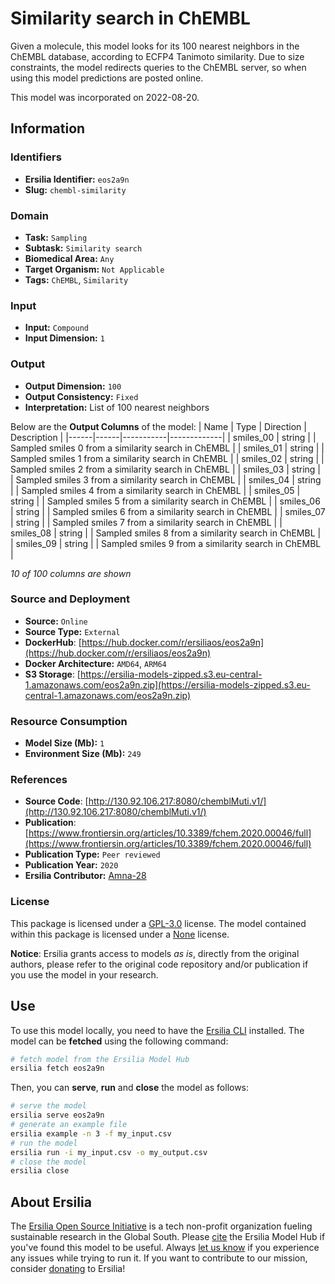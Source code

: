 # Similarity search in ChEMBL

Given a molecule, this model looks for its 100 nearest neighbors in the ChEMBL database, according to ECFP4 Tanimoto similarity. Due to size constraints, the model redirects queries to the ChEMBL server, so when using this model predictions are posted online.

This model was incorporated on 2022-08-20.

## Information
### Identifiers
- **Ersilia Identifier:** `eos2a9n`
- **Slug:** `chembl-similarity`

### Domain
- **Task:** `Sampling`
- **Subtask:** `Similarity search`
- **Biomedical Area:** `Any`
- **Target Organism:** `Not Applicable`
- **Tags:** `ChEMBL`, `Similarity`

### Input
- **Input:** `Compound`
- **Input Dimension:** `1`

### Output
- **Output Dimension:** `100`
- **Output Consistency:** `Fixed`
- **Interpretation:** List of 100 nearest neighbors

Below are the **Output Columns** of the model:
| Name | Type | Direction | Description |
|------|------|-----------|-------------|
| smiles_00 | string |  | Sampled smiles 0 from a similarity search in ChEMBL |
| smiles_01 | string |  | Sampled smiles 1 from a similarity search in ChEMBL |
| smiles_02 | string |  | Sampled smiles 2 from a similarity search in ChEMBL |
| smiles_03 | string |  | Sampled smiles 3 from a similarity search in ChEMBL |
| smiles_04 | string |  | Sampled smiles 4 from a similarity search in ChEMBL |
| smiles_05 | string |  | Sampled smiles 5 from a similarity search in ChEMBL |
| smiles_06 | string |  | Sampled smiles 6 from a similarity search in ChEMBL |
| smiles_07 | string |  | Sampled smiles 7 from a similarity search in ChEMBL |
| smiles_08 | string |  | Sampled smiles 8 from a similarity search in ChEMBL |
| smiles_09 | string |  | Sampled smiles 9 from a similarity search in ChEMBL |

_10 of 100 columns are shown_
### Source and Deployment
- **Source:** `Online`
- **Source Type:** `External`
- **DockerHub**: [https://hub.docker.com/r/ersiliaos/eos2a9n](https://hub.docker.com/r/ersiliaos/eos2a9n)
- **Docker Architecture:** `AMD64`, `ARM64`
- **S3 Storage**: [https://ersilia-models-zipped.s3.eu-central-1.amazonaws.com/eos2a9n.zip](https://ersilia-models-zipped.s3.eu-central-1.amazonaws.com/eos2a9n.zip)

### Resource Consumption
- **Model Size (Mb):** `1`
- **Environment Size (Mb):** `249`


### References
- **Source Code**: [http://130.92.106.217:8080/chemblMuti.v1/](http://130.92.106.217:8080/chemblMuti.v1/)
- **Publication**: [https://www.frontiersin.org/articles/10.3389/fchem.2020.00046/full](https://www.frontiersin.org/articles/10.3389/fchem.2020.00046/full)
- **Publication Type:** `Peer reviewed`
- **Publication Year:** `2020`
- **Ersilia Contributor:** [Amna-28](https://github.com/Amna-28)

### License
This package is licensed under a [GPL-3.0](https://github.com/ersilia-os/ersilia/blob/master/LICENSE) license. The model contained within this package is licensed under a [None](LICENSE) license.

**Notice**: Ersilia grants access to models _as is_, directly from the original authors, please refer to the original code repository and/or publication if you use the model in your research.


## Use
To use this model locally, you need to have the [Ersilia CLI](https://github.com/ersilia-os/ersilia) installed.
The model can be **fetched** using the following command:
```bash
# fetch model from the Ersilia Model Hub
ersilia fetch eos2a9n
```
Then, you can **serve**, **run** and **close** the model as follows:
```bash
# serve the model
ersilia serve eos2a9n
# generate an example file
ersilia example -n 3 -f my_input.csv
# run the model
ersilia run -i my_input.csv -o my_output.csv
# close the model
ersilia close
```

## About Ersilia
The [Ersilia Open Source Initiative](https://ersilia.io) is a tech non-profit organization fueling sustainable research in the Global South.
Please [cite](https://github.com/ersilia-os/ersilia/blob/master/CITATION.cff) the Ersilia Model Hub if you've found this model to be useful. Always [let us know](https://github.com/ersilia-os/ersilia/issues) if you experience any issues while trying to run it.
If you want to contribute to our mission, consider [donating](https://www.ersilia.io/donate) to Ersilia!
